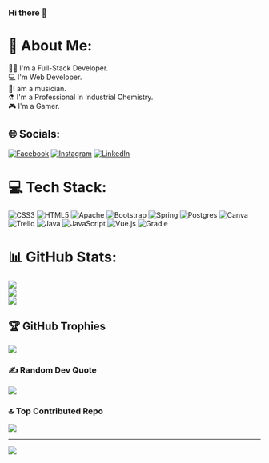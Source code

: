 ### Hi there 👋

# 💫 About Me:
👨‍🏫 I'm a Full-Stack Developer.<br>💻 I'm Web Developer.<br>🎵I am a musician.<br>⚗️ I'm a Professional in Industrial Chemistry.<br>🎮 I'm a Gamer.


## 🌐 Socials:
[![Facebook](https://img.shields.io/badge/Facebook-%231877F2.svg?logo=Facebook&logoColor=white)](https://facebook.com/andres.ruiz.37853/) [![Instagram](https://img.shields.io/badge/Instagram-%23E4405F.svg?logo=Instagram&logoColor=white)](https://instagram.com/andresruiz2794/) [![LinkedIn](https://img.shields.io/badge/LinkedIn-%230077B5.svg?logo=linkedin&logoColor=white)](https://linkedin.com/in/carlos-andr%C3%A9s-ruiz-hinestroza-05765a203) 

# 💻 Tech Stack:
![CSS3](https://img.shields.io/badge/css3-%231572B6.svg?style=for-the-badge&logo=css3&logoColor=white) ![HTML5](https://img.shields.io/badge/html5-%23E34F26.svg?style=for-the-badge&logo=html5&logoColor=white) ![Apache](https://img.shields.io/badge/apache-%23D42029.svg?style=for-the-badge&logo=apache&logoColor=white) ![Bootstrap](https://img.shields.io/badge/bootstrap-%23563D7C.svg?style=for-the-badge&logo=bootstrap&logoColor=white) ![Spring](https://img.shields.io/badge/spring-%236DB33F.svg?style=for-the-badge&logo=spring&logoColor=white) ![Postgres](https://img.shields.io/badge/postgres-%23316192.svg?style=for-the-badge&logo=postgresql&logoColor=white) ![Canva](https://img.shields.io/badge/Canva-%2300C4CC.svg?style=for-the-badge&logo=Canva&logoColor=white) ![Trello](https://img.shields.io/badge/Trello-%23026AA7.svg?style=for-the-badge&logo=Trello&logoColor=white) ![Java](https://img.shields.io/badge/java-%23ED8B00.svg?style=for-the-badge&logo=java&logoColor=white) ![JavaScript](https://img.shields.io/badge/javascript-%23323330.svg?style=for-the-badge&logo=javascript&logoColor=%23F7DF1E) ![Vue.js](https://img.shields.io/badge/vuejs-%2335495e.svg?style=for-the-badge&logo=vuedotjs&logoColor=%234FC08D) ![Gradle](https://img.shields.io/badge/Gradle-02303A.svg?style=for-the-badge&logo=Gradle&logoColor=white)
# 📊 GitHub Stats:
![](https://github-readme-stats.vercel.app/api?username=carlosandresgoo&theme=radical&hide_border=true&include_all_commits=false&count_private=false)<br/>
![](https://github-readme-streak-stats.herokuapp.com/?user=carlosandresgoo&theme=radical&hide_border=true)<br/>
![](https://github-readme-stats.vercel.app/api/top-langs/?username=carlosandresgoo&theme=radical&hide_border=true&include_all_commits=false&count_private=false&layout=compact)

## 🏆 GitHub Trophies
![](https://github-profile-trophy.vercel.app/?username=carlosandresgoo&theme=radical&no-frame=false&no-bg=true&margin-w=4)

### ✍️ Random Dev Quote
![](https://quotes-github-readme.vercel.app/api?type=horizontal&theme=radical)

### 🔝 Top Contributed Repo
![](https://github-contributor-stats.vercel.app/api?username=carlosandresgoo&limit=5&theme=dark&combine_all_yearly_contributions=true)

---
[![](https://visitcount.itsvg.in/api?id=carlosandresgoo&icon=0&color=0)](https://visitcount.itsvg.in)

<!-- Proudly created with GPRM ( https://gprm.itsvg.in ) -->
